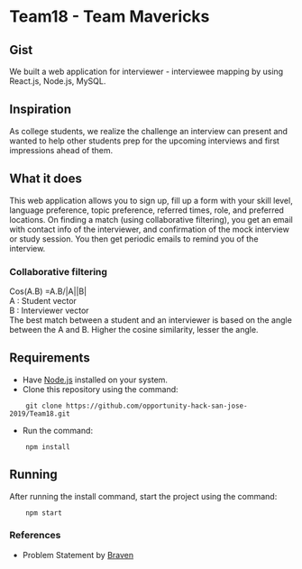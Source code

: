# Team18 - Team Mavericks
## Gist
We built a web application for interviewer - interviewee mapping by using React.js, Node.js, MySQL.

## Inspiration
As college students, we realize the challenge an interview can present and wanted to help other students prep for the upcoming interviews and first impressions ahead of them.

## What it does
This web application allows you to sign up, fill up a form with your skill level, language preference, topic preference, referred times, role, and preferred locations. On finding a match (using collaborative filtering), you get an email with contact info of the interviewer, and confirmation of the mock interview or study session. You then get periodic emails to remind you of the interview. 

### Collaborative filtering
Cos(A.B) =A.B/|A||B|   
A : Student vector   
B : Interviewer vector  
The best match between a student and an interviewer is based on the angle between the A and B. Higher the cosine similarity, lesser the angle. 

## Requirements
- Have [Node.js](https://nodejs.org/en/) installed on your system.
- Clone this repository using the command:
```
    git clone https://github.com/opportunity-hack-san-jose-2019/Team18.git
```
- Run the command:
```
    npm install
```

## Running 
After running the install command, start the project using the command:
```
    npm start
```



### References
- Problem Statement by [Braven](https://bebraven.org/)
